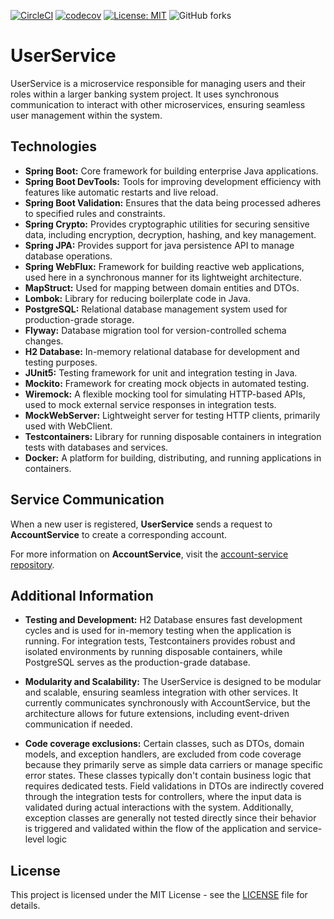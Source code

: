 
[![CircleCI](https://dl.circleci.com/status-badge/img/circleci/K6MEbnQdqEgQE7qSJFetp9/KP4TqAANkAUwSBnDs9CrtU/tree/main.svg?style=svg&circle-token=CCIPRJ_85JGuaaWrhs28YyLo1gU5V_4d2dc4ea894063a299ae1e981e1e8bda1dd0cc25)](https://undefined/status-badge/redirect/circleci/K6MEbnQdqEgQE7qSJFetp9/KP4TqAANkAUwSBnDs9CrtU/tree/main)
[![codecov](https://codecov.io/gh/MiroslavKolosnjaji/user-service/graph/badge.svg?token=KGN53viBZH)](https://codecov.io/gh/MiroslavKolosnjaji/user-service)
[![License: MIT](https://img.shields.io/badge/License-MIT-green.svg)](https://opensource.org/licenses/MIT)
![GitHub forks](https://img.shields.io/github/forks/MiroslavKolosnjaji/user-service)

# UserService

UserService is a microservice responsible for managing users and their roles within a larger banking system project.
It uses synchronous communication to interact with other microservices, ensuring seamless user management within the system.

## Technologies

- **Spring Boot:** Core framework for building enterprise Java applications.
- **Spring Boot DevTools:** Tools for improving development efficiency with features like automatic restarts and live reload.
- **Spring Boot Validation:** Ensures that the data being processed adheres to specified rules and constraints.
- **Spring Crypto:** Provides cryptographic utilities for securing sensitive data, including encryption, decryption, hashing, and key management.
- **Spring JPA:**  Provides support for java persistence API to manage database operations.
- **Spring WebFlux:** Framework for building reactive web applications, used here in a synchronous manner for its lightweight architecture.
- **MapStruct:**  Used for mapping between domain entities and DTOs.
- **Lombok:** Library for reducing boilerplate code in Java.
- **PostgreSQL:** Relational database management system used for production-grade storage.
- **Flyway:**  Database migration tool for version-controlled schema changes.
- **H2 Database:** In-memory relational database for development and testing purposes.
- **JUnit5:** Testing framework for unit and integration testing in Java.
- **Mockito:** Framework for creating mock objects in automated testing.
- **Wiremock:** A flexible mocking tool for simulating HTTP-based APIs, used to mock external service responses in integration tests.
- **MockWebServer:** Lightweight server for testing HTTP clients, primarily used with WebClient.
- **Testcontainers:** Library for running disposable containers in integration tests with databases and services.
- **Docker:** A platform for building, distributing, and running applications in containers.

## Service Communication
When a new user is registered, **UserService** sends a request to **AccountService** to create a corresponding account.

For more information on **AccountService**, visit the [account-service repository](https://github.com/MiroslavKolosnjaji/account-service).

## Additional Information

- **Testing and Development:**  H2 Database ensures fast development cycles and is used for in-memory testing when the application is running.
For integration tests, Testcontainers provides robust and isolated environments by running disposable containers, while PostgreSQL serves as the production-grade database.


- **Modularity and Scalability:** The UserService is designed to be modular and scalable, ensuring seamless integration with other services.
It currently communicates synchronously with AccountService, but the architecture allows for future extensions, including event-driven communication if needed.


- **Code coverage exclusions:** Certain classes, such as DTOs, domain models, and exception handlers, are excluded from code coverage because they primarily serve as simple data carriers or manage specific error states.
These classes typically don't contain business logic that requires dedicated tests. Field validations in DTOs are indirectly covered through the integration tests for controllers, where the input data is validated during actual interactions with the system.
Additionally, exception classes are generally not tested directly since their behavior is triggered and validated within the flow of the application and service-level logic


## License
This project is licensed under the MIT License - see the [LICENSE](LICENSE) file for details.
